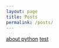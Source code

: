 ```yaml
---
layout: page
title: Posts
permalink: /posts/
---
```


[about python](_posts/about-python.md)
[test](_posts/2024-07-25-test.md)
